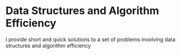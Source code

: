 # Data Structures and Algorithm Efficiency
I provide short and quick solutions to a set of problems involving data structures and algorithm efficiency
